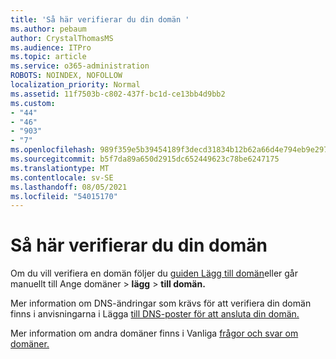 ```yaml
---
title: 'Så här verifierar du din domän '
ms.author: pebaum
author: CrystalThomasMS
ms.audience: ITPro
ms.topic: article
ms.service: o365-administration
ROBOTS: NOINDEX, NOFOLLOW
localization_priority: Normal
ms.assetid: 11f7503b-c802-437f-bc1d-ce13bb4d9bb2
ms.custom:
- "44"
- "46"
- "903"
- "7"
ms.openlocfilehash: 989f359e5b39454189f3decd31834b12b62a66d4e794eb9e2977173effb80b60
ms.sourcegitcommit: b5f7da89a650d2915dc652449623c78be6247175
ms.translationtype: MT
ms.contentlocale: sv-SE
ms.lasthandoff: 08/05/2021
ms.locfileid: "54015170"
---
```

# <a name="how-to-verify-your-domain"></a>Så här verifierar du din domän

Om du vill verifiera en domän följer du [guiden Lägg till domän](https://admin.microsoft.com/Adminportal#/Domains/Wizard)eller går manuellt till Ange domäner   >  **lägg**  >  **till domän.**

Mer information om DNS-ändringar som krävs för att verifiera din domän finns i anvisningarna i Lägga [till DNS-poster för att ansluta din domän.](/microsoft-365/admin/get-help-with-domains/create-dns-records-at-any-dns-hosting-provider)

Mer information om andra domäner finns i Vanliga [frågor och svar om domäner.](/microsoft-365/admin/setup/domains-faq)
